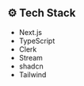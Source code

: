 ## <a name="tech-stack">⚙️ Tech Stack</a>

- Next.js
- TypeScript
- Clerk
- Stream
- shadcn
- Tailwind 

